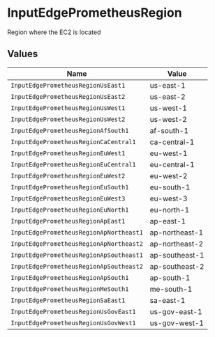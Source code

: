 # InputEdgePrometheusRegion

Region where the EC2 is located


## Values

| Name                                    | Value                                   |
| --------------------------------------- | --------------------------------------- |
| `InputEdgePrometheusRegionUsEast1`      | us-east-1                               |
| `InputEdgePrometheusRegionUsEast2`      | us-east-2                               |
| `InputEdgePrometheusRegionUsWest1`      | us-west-1                               |
| `InputEdgePrometheusRegionUsWest2`      | us-west-2                               |
| `InputEdgePrometheusRegionAfSouth1`     | af-south-1                              |
| `InputEdgePrometheusRegionCaCentral1`   | ca-central-1                            |
| `InputEdgePrometheusRegionEuWest1`      | eu-west-1                               |
| `InputEdgePrometheusRegionEuCentral1`   | eu-central-1                            |
| `InputEdgePrometheusRegionEuWest2`      | eu-west-2                               |
| `InputEdgePrometheusRegionEuSouth1`     | eu-south-1                              |
| `InputEdgePrometheusRegionEuWest3`      | eu-west-3                               |
| `InputEdgePrometheusRegionEuNorth1`     | eu-north-1                              |
| `InputEdgePrometheusRegionApEast1`      | ap-east-1                               |
| `InputEdgePrometheusRegionApNortheast1` | ap-northeast-1                          |
| `InputEdgePrometheusRegionApNortheast2` | ap-northeast-2                          |
| `InputEdgePrometheusRegionApSoutheast1` | ap-southeast-1                          |
| `InputEdgePrometheusRegionApSoutheast2` | ap-southeast-2                          |
| `InputEdgePrometheusRegionApSouth1`     | ap-south-1                              |
| `InputEdgePrometheusRegionMeSouth1`     | me-south-1                              |
| `InputEdgePrometheusRegionSaEast1`      | sa-east-1                               |
| `InputEdgePrometheusRegionUsGovEast1`   | us-gov-east-1                           |
| `InputEdgePrometheusRegionUsGovWest1`   | us-gov-west-1                           |
